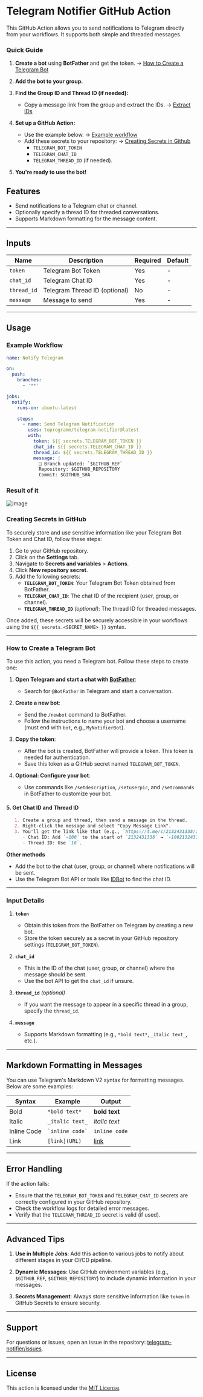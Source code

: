 # Telegram Notifier GitHub Action

This GitHub Action allows you to send notifications to Telegram directly from your workflows. It supports both simple and threaded messages.

### Quick Guide

1. **Create a bot** using **BotFather** and get the token. -> [How to Create a Telegram Bot](#how-to-create-a-telegram-bot)

2. **Add the bot to your group.**  

3. **Find the Group ID and Thread ID (if needed):**  
   - Copy a message link from the group and extract the IDs.  -> [Extract IDs](#5-get-chat-id-and-thread-id)

4. **Set up a GitHub Action:**  
   - Use the example below. -> [Example workflow](#example-workflow)
   - Add these secrets to your repository: -> [Creating Secrets in Github](#creating-secrets-in-github) 
     - `TELEGRAM_BOT_TOKEN`  
     - `TELEGRAM_CHAT_ID`  
     - `TELEGRAM_THREAD_ID` (if needed).

5. **You're ready to use the bot!**  

## Features

- Send notifications to a Telegram chat or channel.
- Optionally specify a thread ID for threaded conversations.
- Supports Markdown formatting for the message content.

---

## Inputs

| Name        | Description                   | Required | Default |
| ----------- | ----------------------------- | -------- | ------- |
| `token`     | Telegram Bot Token            | Yes      | -       |
| `chat_id`   | Telegram Chat ID              | Yes      | -       |
| `thread_id` | Telegram Thread ID (optional) | No       | -       |
| `message`   | Message to send               | Yes      | -       |

---

## Usage

### Example Workflow

```yaml
name: Notify Telegram

on:
  push:
    branches:
      - '**'

jobs:
  notify:
    runs-on: ubuntu-latest

    steps:
      - name: Send Telegram Notification
        uses: toprogramm/telegram-notifier@latest
        with:
          token: ${{ secrets.TELEGRAM_BOT_TOKEN }}
          chat_id: ${{ secrets.TELEGRAM_CHAT_ID }}
          thread_id: ${{ secrets.TELEGRAM_THREAD_ID }}
          message: |
            🔔 Branch updated: `$GITHUB_REF`
            Repository: $GITHUB_REPOSITORY
            Commit: $GITHUB_SHA
```
### Result of it
![image](https://github.com/user-attachments/assets/0bb67bf0-abbf-46cf-8413-14c6da1270fc)


### Creating Secrets in GitHub
To securely store and use sensitive information like your Telegram Bot Token and Chat ID, follow these steps:

1. Go to your GitHub repository.
2. Click on the **Settings** tab.
3. Navigate to **Secrets and variables** > **Actions**.
4. Click **New repository secret**.
5. Add the following secrets:
   - **`TELEGRAM_BOT_TOKEN`**: Your Telegram Bot Token obtained from BotFather.
   - **`TELEGRAM_CHAT_ID`**: The chat ID of the recipient (user, group, or channel).
   - **`TELEGRAM_THREAD_ID`** *(optional)*: The thread ID for threaded messages.

Once added, these secrets will be securely accessible in your workflows using the `${{ secrets.<SECRET_NAME> }}` syntax.

---

### How to Create a Telegram Bot

To use this action, you need a Telegram bot. Follow these steps to create one:

1. **Open Telegram and start a chat with [BotFather](https://t.me/botfather)**:
   - Search for `@BotFather` in Telegram and start a conversation.

2. **Create a new bot**:
   - Send the `/newbot` command to BotFather.
   - Follow the instructions to name your bot and choose a username (must end with `bot`, e.g., `MyNotifierBot`).

3. **Copy the token**:
   - After the bot is created, BotFather will provide a token. This token is needed for authentication.
   - Save this token as a GitHub secret named `TELEGRAM_BOT_TOKEN`.

4. **Optional: Configure your bot**:
   - Use commands like `/setdescription`, `/setuserpic`, and `/setcommands` in BotFather to customize your bot.


#### 5. **Get Chat ID and Thread ID** 

```md
   1. Create a group and thread, then send a message in the thread.
   2. Right-click the message and select "Copy Message Link".  
   3. You'll get the link like that (e.g., `https://t.me/c/2132431338/16/348`):
      - Chat ID: Add `-100` to the start of `2132431338` → `-1002132431338`.  
      - Thread ID: Use `16`.
```
  
   **Other methods** 
   - Add the bot to the chat (user, group, or channel) where notifications will be sent.
   - Use the Telegram Bot API or tools like [IDBot](https://t.me/myidbot) to find the chat ID.

---

### Input Details

1. **`token`**
   - Obtain this token from the BotFather on Telegram by creating a new bot.
   - Store the token securely as a secret in your GitHub repository settings (`TELEGRAM_BOT_TOKEN`).

2. **`chat_id`**
   - This is the ID of the chat (user, group, or channel) where the message should be sent.
   - Use the bot API to get the `chat_id` if unsure.

3. **`thread_id`** *(optional)*
   - If you want the message to appear in a specific thread in a group, specify the `thread_id`.

4. **`message`**
   - Supports Markdown formatting (e.g., `*bold text*`, `_italic text_`, etc.).

---

## Markdown Formatting in Messages

You can use Telegram's Markdown V2 syntax for formatting messages. Below are some examples:

| Syntax      | Example             | Output        |
| ----------- | ------------------- | ------------- |
| Bold        | `*bold text*`       | **bold text** |
| Italic      | `_italic text_`     | *italic text* |
| Inline Code | `` `inline code` `` | `inline code` |
| Link        | `[link](URL)`       | [link](URL)   |

---

## Error Handling

If the action fails:

- Ensure that the `TELEGRAM_BOT_TOKEN` and `TELEGRAM_CHAT_ID` secrets are correctly configured in your GitHub repository.
- Check the workflow logs for detailed error messages.
- Verify that the `TELEGRAM_THREAD_ID` secret is valid (if used).

---

## Advanced Tips

1. **Use in Multiple Jobs**:
   Add this action to various jobs to notify about different stages in your CI/CD pipeline.

2. **Dynamic Messages**:
   Use GitHub environment variables (e.g., `$GITHUB_REF`, `$GITHUB_REPOSITORY`) to include dynamic information in your messages.

3. **Secrets Management**:
   Always store sensitive information like `token` in GitHub Secrets to ensure security.

---

## Support

For questions or issues, open an issue in the repository: [telegram-notifier/issues](https://github.com/toprogramm/telegram-notifier/issues). 

---

## License

This action is licensed under the [MIT License](LICENSE).

